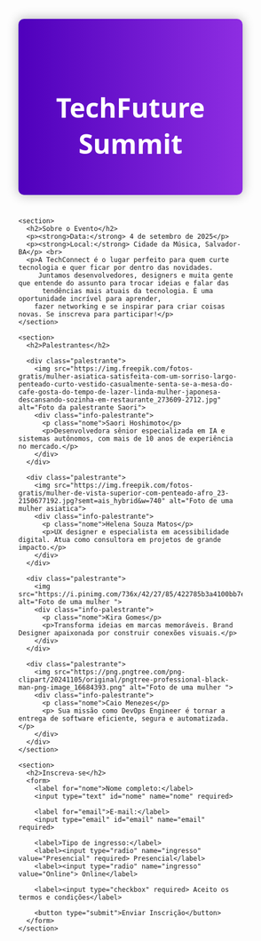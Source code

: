 <!DOCTYPE html>
<html lang="pt-br">
<head>
  <meta charset="UTF-8">
  <meta name="viewport" content="width=device-width, initial-scale=1.0">
  <title>TechFuture Summit</title>
  <link rel="icon" href="https://img.freepik.com/vetores-premium/ilustracao-do-logotipo-retratando-o-design-do-logotipo-do-metaverso-web3-com-vetor-pro_1249511-2109.jpg?semt=ais_hybrid&w=740" type="image/jpg">
  <style>
    * {
      box-sizing: border-box;
      margin: 0;
      padding: 0;
      font-family: 'Segoe UI', Tahoma, Geneva, Verdana, sans-serif;
    }

    body {
      background-image: url('https://c4.wallpaperflare.com/wallpaper/219/288/895/space-spiral-swirl-swirls-wallpaper-preview.jpg');
 color: #000000;
 background-size: 50%;
    }

    .centralizar {
      max-width: 960px;
      margin: auto;
      padding: 20px;
    }

    header {
      text-align: center;
      padding: 60px 20px;
      background: linear-gradient(90deg, #4f00bc, #8e2de2);
      border-radius: 10px;
      box-shadow: 0 0 20px rgba(0,0,0,0.3);
      margin-bottom: 40px;
    }

    header h1 {
      font-size: 3rem;
      color: #ffffff;
    }

    section {
      background-color: #ffffff;
      color: #333;
      border-radius: 10px;
      padding: 30px;
      margin-bottom: 30px;
      box-shadow: 0 0 10px rgba(0,0,0,0.1);
    }

    h2 {
      color: #4f00bc;
      margin-bottom: 15px;
    }

    p, li {
      font-size: 16px;
    }

    .palestrante {
      display: flex;
      flex-wrap: wrap;
      gap: 20px;
      align-items: center;
      margin-bottom: 30px;
    }

    .palestrante img {
       width: 150px; 
height: 200px; 
border-radius: 50%; 
  object-fit: cover;
    }

    .info-palestrante {
      flex: 1;
    }

    .nome {
      font-weight: bold;
      color: #8e2de2;
      font-size: 1.2em;
    }

    form label {
      display: block;
      margin: 15px 0 5px;
      font-weight: bold;
    }

    input[type="text"],
    input[type="email"] {
      width: 100%;
      padding: 10px;
      border-radius: 6px;
      border: 1px solid #ccc;
      font-size: 1em;
    }

    

    button {
      margin-top: 20px;
      padding: 12px 30px;
      background-color: #4f00bc;
      color: white;
      border: none;
      border-radius: 6px;
      font-size: 1em;
      cursor: pointer;
     
    }

    button:hover {
      background-color: #370082;
    }

    @media screen and (max-width: 600px) {
      .palestrante {
        flex-direction: column;
        text-align: center;
      }
    }
  </style>
</head>
<body>
  <div class="centralizar">
    <header>
      <h1>TechFuture Summit</h1>
    </header>

    <section>
      <h2>Sobre o Evento</h2>
      <p><strong>Data:</strong> 4 de setembro de 2025</p>
      <p><strong>Local:</strong> Cidade da Música, Salvador-BA</p> <br>
      <p>A TechConnect é o lugar perfeito para quem curte tecnologia e quer ficar por dentro das novidades.
         Juntamos desenvolvedores, designers e muita gente que entende do assunto para trocar ideias e falar das
          tendências mais atuais da tecnologia. É uma oportunidade incrível para aprender, 
        fazer networking e se inspirar para criar coisas novas. Se inscreva para participar!</p>
    </section>

    <section>
      <h2>Palestrantes</h2>

      <div class="palestrante">
        <img src="https://img.freepik.com/fotos-gratis/mulher-asiatica-satisfeita-com-um-sorriso-largo-penteado-curto-vestido-casualmente-senta-se-a-mesa-do-cafe-gosta-do-tempo-de-lazer-linda-mulher-japonesa-descansando-sozinha-em-restaurante_273609-2712.jpg" alt="Foto da palestrante Saori">
        <div class="info-palestrante">
          <p class="nome">Saori Hoshimoto</p>
          <p>Desenvolvedora sênior especializada em IA e sistemas autônomos, com mais de 10 anos de experiência no mercado.</p>
        </div>
      </div>

      <div class="palestrante">
        <img src="https://img.freepik.com/fotos-gratis/mulher-de-vista-superior-com-penteado-afro_23-2150677192.jpg?semt=ais_hybrid&w=740" alt="Foto de uma mulher asiatica">
        <div class="info-palestrante">
          <p class="nome">Helena Souza Matos</p>
          <p>UX designer e especialista em acessibilidade digital. Atua como consultora em projetos de grande impacto.</p>
        </div>
      </div>

      <div class="palestrante">
        <img src="https://i.pinimg.com/736x/42/27/85/422785b3a4100bb7e9de4dd910eba041.jpg" alt="Foto de uma mulher ">
        <div class="info-palestrante">
          <p class="nome">Kira Gomes</p>
          <p>Transforma ideias em marcas memoráveis. Brand Designer apaixonada por construir conexões visuais.</p>
        </div>
      </div>

      <div class="palestrante">
        <img src="https://png.pngtree.com/png-clipart/20241105/original/pngtree-professional-black-man-png-image_16684393.png" alt="Foto de uma mulher ">
        <div class="info-palestrante">
          <p class="nome">Caio Menezes</p>
          <p> Sua missão como DevOps Engineer é tornar a entrega de software eficiente, segura e automatizada.</p>
        </div>
      </div>
    </section>

    <section>
      <h2>Inscreva-se</h2>
      <form>
        <label for="nome">Nome completo:</label>
        <input type="text" id="nome" name="nome" required>

        <label for="email">E-mail:</label>
        <input type="email" id="email" name="email" required>

        <label>Tipo de ingresso:</label>
        <label><input type="radio" name="ingresso" value="Presencial" required> Presencial</label>
        <label><input type="radio" name="ingresso" value="Online"> Online</label>

        <label><input type="checkbox" required> Aceito os termos e condições</label>

        <button type="submit">Enviar Inscrição</button>
      </form>
    </section>
  </div>
</body>
</html>
